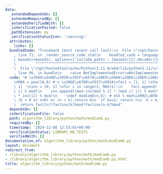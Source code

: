 ```yaml
---
data:
  _extendedDependsOn: []
  _extendedRequiredBy: []
  _extendedVerifiedWith: []
  _isVerificationFailed: false
  _pathExtension: py
  _verificationStatusIcon: ':warning:'
  attributes:
    links: []
  bundledCode: "Traceback (most recent call last):\n  File \"/opt/hostedtoolcache/Python/3.11.0/x64/lib/python3.11/site-packages/onlinejudge_verify/documentation/build.py\"\
    , line 71, in _render_source_code_stat\n    bundled_code = language.bundle(stat.path,\
    \ basedir=basedir, options={'include_paths': [basedir]}).decode()\n          \
    \         ^^^^^^^^^^^^^^^^^^^^^^^^^^^^^^^^^^^^^^^^^^^^^^^^^^^^^^^^^^^^^^^^^^^^^^^^^^^^^^^^^\n\
    \  File \"/opt/hostedtoolcache/Python/3.11.0/x64/lib/python3.11/site-packages/onlinejudge_verify/languages/python.py\"\
    , line 96, in bundle\n    raise NotImplementedError\nNotImplementedError\n"
  code: "# \u7D44\u5408\u305B\u7DCF\u6570\u30E9\u30A4\u30D6\u30E9\u30EA\nmod = 998244353\n\
    \nMAX = pow(10,6) # n \u306E\u6700\u5927\u5024\nfact = [1, 1] \nfactinv = [1,\
    \ 1]  \ninv = [0, 1] \nfor i in range(2, MAX+1):\n    fact.append((fact[i-1] *\
    \ i) % mod)\n    inv.append((mod-inv[mod % i] * (mod // i)) % mod)\n    factinv.append((factinv[i-1]\
    \ * inv[i]) % mod)\n    \ndef modComb(n,k): # nCk % mod\u3092\u8FD4\u3059\n  if\
    \ (k < 0 or n<0) or (n < k):return 0\n  if k==1: return n\n  k = min(k,n-k)\n\
    \  return fact[n]*factinv[k]%mod*factinv[n-k]%mod"
  dependsOn: []
  isVerificationFile: false
  path: algorithm_library/python/math/modComb.py
  requiredBy: []
  timestamp: '2024-12-08 12:53:01+09:00'
  verificationStatus: LIBRARY_NO_TESTS
  verifiedWith: []
documentation_of: algorithm_library/python/math/modComb.py
layout: document
redirect_from:
- /library/algorithm_library/python/math/modComb.py
- /library/algorithm_library/python/math/modComb.py.html
title: algorithm_library/python/math/modComb.py
---
```


